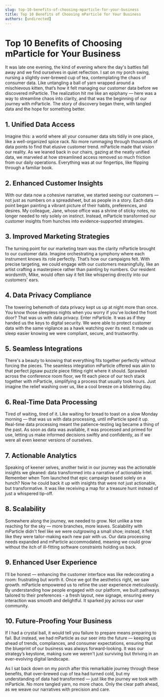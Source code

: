 ```yaml
---
slug: top-10-benefits-of-choosing-mparticle-for-your-business
title: Top 10 Benefits of Choosing mParticle for Your Business
authors: [undirected]
---
```



# Top 10 Benefits of Choosing mParticle for Your Business

It was late one evening, the kind of evening where the day's battles fall away and we find ourselves in quiet reflection. I sat on my porch swing, nursing a slightly over-brewed cup of tea, contemplating the chaos of consumer data. Like untangling a ball of yarn wrapped around a mischievous kitten, that’s how it felt managing our customer data before we discovered mParticle. The realization hit me like an epiphany — here was a way to streamline chaos into clarity, and that was the beginning of our journey with mParticle. The story of discovery began there, with tangled data and the hope for something better.

## 1. Unified Data Access

Imagine this: a world where all your consumer data sits tidily in one place, like a well-organized spice rack. No more rummaging through thousands of data points to find that elusive customer trend. mParticle made that vision our reality. As we leaned back in our chairs, gazing at the neatly unified data, we marveled at how streamlined access removed so much friction from our daily operations. Everything was at our fingertips, like flipping through a familiar book.

## 2. Enhanced Customer Insights

With our data now a cohesive narrative, we started seeing our customers — not just as numbers on a spreadsheet, but as people in a story. Each data point began painting a vibrant picture of their habits, preferences, and desires. My colleague, Jane, whose office was a shrine of sticky notes, no longer needed to rely solely on instinct. Instead, mParticle transformed our customer insights from hunches into evidence-supported strategies.

## 3. Improved Marketing Strategies

The turning point for our marketing team was the clarity mParticle brought to our customer data. Imagine orchestrating a symphony where each instrument knows its role perfectly. That’s how our campaigns felt. With precise targeting, we could engage with our customers meaningfully, like an artist crafting a masterpiece rather than painting by numbers. Our resident wordsmith, Mike, would often say it felt like whispering directly into our customers' ears.

## 4. Data Privacy Compliance

The towering behemoth of data privacy kept us up at night more than once. You know those sleepless nights when you worry if you’ve locked the front door? That was us with data privacy. Enter mParticle. It was as if they handed us the keys to digital security. We were able to protect customer data with the same vigilance as a hawk watching over its nest. It made us sleep easier knowing we were compliant, secure, and trustworthy.

## 5. Seamless Integrations

There's a beauty to knowing that everything fits together perfectly without forcing the pieces. The seamless integration mParticle offered was akin to that perfect jigsaw puzzle piece fitting right where it should. Sprawled across the conference room floor, we fit each piece of our tech stack together with mParticle, simplifying a process that usually took hours. Just imagine the relief washing over us, like a cool breeze on a blistering day.

## 6. Real-Time Data Processing

Tired of waiting, tired of it. Like waiting for bread to toast on a slow Monday morning — that was us with data processing, until mParticle sped it up. Real-time data processing meant the patience-testing lag became a thing of the past. As soon as data was available, it was processed and primed for use, letting us make informed decisions swiftly and confidently, as if we were all even keener versions of ourselves.

## 7. Actionable Analytics

Speaking of keener selves, another twist in our journey was the actionable insights we gleaned: data transformed into a narrative of actionable intel. Remember when Tom launched that epic campaign based solely on a hunch? Now he could back it up with insights that were not just actionable, but transformative. It was like receiving a map for a treasure hunt instead of just a whispered tip-off.

## 8. Scalability

Somewhere along the journey, we needed to grow. Not unlike a tree reaching for the sky — more branches, more leaves. Scalability with mParticle didn't feel like we were outgrowing a small shoe; instead, it felt like they were tailor-making each new pair with us. Our data processing needs expanded and mParticle accommodated, meaning we could grow without the itch of ill-fitting software constraints holding us back.

## 9. Enhanced User Experience

I’ll be honest — enhancing the customer interface was like redecorating a room: frustrating but worth it. Once we got the aesthetics right, we saw growth. mParticle empowered us to refine the user experience meticulously. By understanding how people engaged with our platform, we built pathways tailored to their preferences - a fresh layout, new signage, ensuring every interaction was smooth and delightful. It sparked joy across our user community.

## 10. Future-Proofing Your Business

If I had a crystal ball, it would tell you failure to prepare means preparing to fail. But instead, we had mParticle as our seer into the future — keeping us ahead of trends, compliances, and consumer expectations, ensuring that the blueprint of our business was always forward-looking. It was our strategy’s keystone, making sure we weren't just surviving but thriving in an ever-evolving digital landscape.

As I sat back down on my porch after this remarkable journey through these benefits, that over-brewed cup of tea had turned cold, but my understanding of data had transformed — just like the journey we took with mParticle. No more tangled yarn, no more chaos. Only the clear path ahead, as we weave our narratives with precision and care.